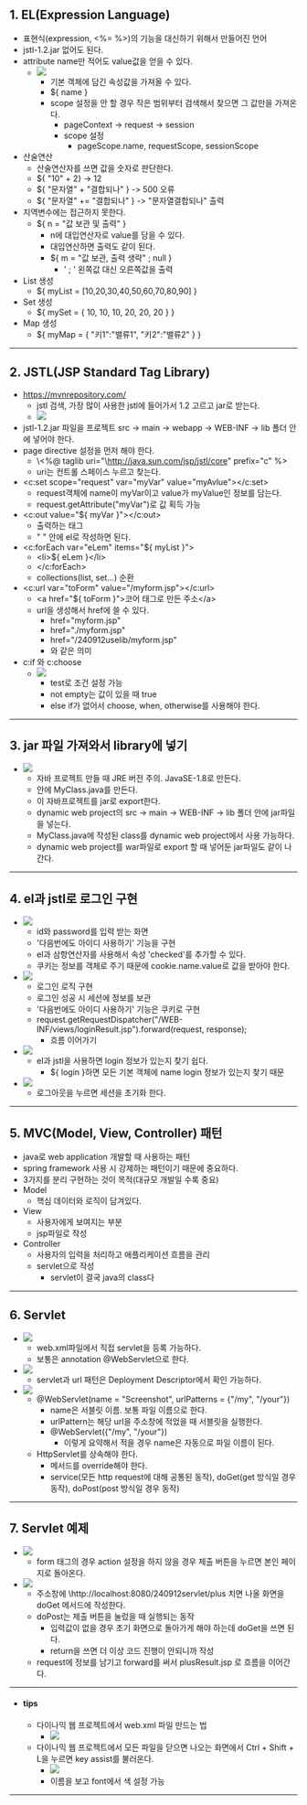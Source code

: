 ## 1. EL(Expression Language)
- 표현식(expression, <%= %>)의 기능을 대신하기 위해서 만들어진 언어
- jstl-1.2.jar 없어도 된다.
- attribute name만 적어도 value값을 얻을 수 있다.
	- ![](image/el%20name으로%20value%20찾기.jpg)
		- 기본 객체에 담긴 속성값을 가져올 수 있다.
		- ${ name }
		- scope 설정을 안 할 경우 작은 범위부터 검색해서 찾으면 그 값만을 가져온다.
			- pageContext -> request -> session
			- scope 설정
				- pageScope.name, requestScope, sessionScope
- 산술연산
	- 산술연산자를 쓰면 값을 숫자로 판단한다.
	- ${ "10" + 2} -> 12
	- ${ "문자열" + "결합되나" } -> 500 오류
	- ${ "문자열" += "결합되나" } -> "문자열결합되나" 출력
- 지역변수에는 접근하지 못한다.
	- ${ n = "값 보관 및 출력" }
		- n에 대입연산자로 value를 담을 수 있다.
		- 대입연산하면 출력도 같이 된다.
		- ${ m = "값 보관, 출력 생략" ; null }
			- ' ; ' 왼쪽값 대신 오른쪽값을 출력
- List 생성
	- ${ myList = \[10,20,30,40,50,60,70,80,90] }
- Set 생성
	- ${ mySet = { 10, 10, 10, 20, 20, 20 } }
- Map 생성
	- ${ myMap = { "키1":"밸류1", "키2":"밸류2" } }

---
## 2. JSTL(JSP Standard Tag Library)
- https://mvnrepository.com/
	- jstl 검색, 가장 많이 사용한 jstl에 들어가서 1.2 고르고 jar로 받는다.
	- ![](image/jstl%201.2%20jar.jpg)
- jstl-1.2.jar 파일을 프로젝트 src -> main -> webapp -> WEB-INF -> lib 폴더 안에 넣어야 한다.
- page directive 설정을 먼저 해야 한다.
	- \\\<%@ taglib uri="\http://java.sun.com/jsp/jstl/core" prefix="c" %>
	- uri는 컨트롤 스페이스 누르고 찾는다.
- <c:set scope="request" var="myVar" value="myAvlue"></c:set>
	- request객체에 name이 myVar이고 value가 myValue인 정보를 담는다.
	- request.getAttribute("myVar")로 값 획득 가능
- <c:out value="${ myVar }"></c:out>
	- 출력하는 태그
	- " " 안에 el로 작성하면 된다.
- <c:forEach var="eLem" items="${ myList }">
	- \<li>${ eLem }\</li>
	- </c:forEach>
	- collections(list, set...) 순환
- <c:url var="toForm" value="/myform.jsp"></c:url>
	- \<a href="${ toForm }">코어 태그로 만든 주소\</a>
	- url을 생성해서 href에 쓸 수 있다.
		- href="myform.jsp"
		- href="./myform.jsp"
		- href="/240912uselib/myform.jsp"
		- 와 같은 의미
- c:if 와 c:choose
	- ![](image/jstl%20if%20choose.jpg)
		- test로 조건 설정 가능
		- not empty는 값이 있을 때 true
		- else if가 없어서 choose, when, otherwise를 사용해야 한다.

---
## 3. jar 파일 가져와서 library에 넣기
- ![](image/자바%20프로젝트%20만들%20때%20jre%20에%20use%20an%20execution%20environment%20jre%20에서%20버전을%20javaSE%201,8로.jpg)
	- 자바 프로젝트 만들 때 JRE 버전 주의. JavaSE-1.8로 만든다.
	- 안에 MyClass.java를 만든다.
	- 이 자바프로젝트를 jar로 export한다.
	- dynamic web project의 src -> main -> WEB-INF -> lib 폴더 안에 jar파일을 넣는다.
	- MyClass.java에 작성된 class를 dynamic web project에서 사용 가능하다.
	- dynamic web project를 war파일로 export 할 때 넣어둔 jar파일도 같이 나간다.

---
## 4. el과 jstl로 로그인 구현
- ![](image/el%20jstl%20login1.jpg)
	- id와 password를 입력 받는 화면
	- '다음번에도 아이디 사용하기' 기능을 구현
	- el과 삼항연산자를 사용해서 속성 'checked'를 추가할 수 있다.
	- 쿠키는 정보를 객체로 주기 때문에 cookie.name.value로 값을 받아야 한다.
- ![](image/el%20jstl%20login2.jpg)
	- 로그인 로직 구현
	- 로그인 성공 시 세션에 정보를 보관
	- '다음번에도 아이디 사용하기' 기능은 쿠키로 구현
	- request.getRequestDispatcher("/WEB-INF/views/loginResult.jsp").forward(request, response);
		- 흐름 이어가기
- ![](image/el%20jstl%20login3.jpg)
	- el과 jstl을 사용하면 login 정보가 있는지 찾기 쉽다.
		- ${ login }하면 모든 기본 객체에 name login 정보가 있는지 찾기 때문
- ![](image/el%20jstl%20login4.jpg)
	- 로그아웃을 누르면 세션을 초기화 한다.

---
## 5. MVC(Model, View, Controller) 패턴
- java로 web application 개발할 때 사용하는 패턴
- spring framework 사용 시 강제하는 패턴이기 때문에 중요하다.
- 3가지를 분리 구현하는 것이 목적(대규모 개발일 수록 중요)
- Model
	- 핵심 데이터와 로직이 담겨있다.
- View
	- 사용자에게 보여지는 부분
	- jsp파일로 작성
- Controller
	- 사용자의 입력을 처리하고 애플리케이션 흐름을 관리
	- servlet으로 작성
		- servlet이 결국 java의 class다

---
## 6. Servlet
- ![](image/web%20xml%20파일에서%20survlet%20추가.jpg)
	- web.xml파일에서 직접 servlet을 등록 가능하다.
	- 보통은 annotation @WebServlet으로 한다.
- ![](image/servlet%20확인.jpg)
	- servlet과 url 패턴은 Deployment Descriptor에서 확인 가능하다.
- ![](image/servlet%20java%20파일%20작성하는%20법.jpg)
	- @WebServlet(name = "Screenshot", urlPatterns = {"/my", "/your"})
		- name은 서블릿 이름. 보통 파일 이름으로 한다.
		- urlPattern는 해당 url을 주소창에 적었을 때 서블릿을 실행한다.
		- @WebServlet({"/my", "/your"})
			- 이렇게 요약해서 적을 경우 name은 자동으로 파일 이름이 된다.
	- HttpServlet를 상속해야 한다.
		- 메서드를 override해야 한다.
		- service(모든 http request에 대해 공통된 동작), doGet(get 방식일 경우 동작), doPost(post 방식일 경우 동작)

---
## 7. Servlet 예제
- ![](image/servlet%20ex1.jpg)
	- form 태그의 경우 action 설정을 하지 않을 경우 제출 버튼을 누르면 본인 페이지로 돌아온다.
- ![](image/servlet%20ex2.jpg)
	- 주소창에 \http://localhost:8080/240912servlet/plus 치면 나올 화면을 doGet 메서드에 작성한다.
	- doPost는 제출 버튼을 눌렀을 때 실행되는 동작
		- 입력값이 없을 경우 초기 화면으로 돌아가게 해야 하는데 doGet을 쓰면 된다.
		- return을 쓰면 더 이상 코드 진행이 안되니까 작성
	- request에 정보를 남기고 forward를 써서 plusResult.jsp 로 흐름을 이어간다.

---
- #### tips
	- 다이나믹 웹 프로젝트에서 web.xml 파일 만드는 법
		- ![](image/web%20xml%20파일%20만드는%20법.jpg)
	- 다이나믹 웹 프로젝트에서 모든 파일을 닫으면 나오는 화면에서 Ctrl + Shift + L을 누르면 key assist를 불러온다.
		- ![](image/컨트롤%20쉬프트%20L.jpg)
		- 이름을 보고 font에서 색 설정 가능

---
